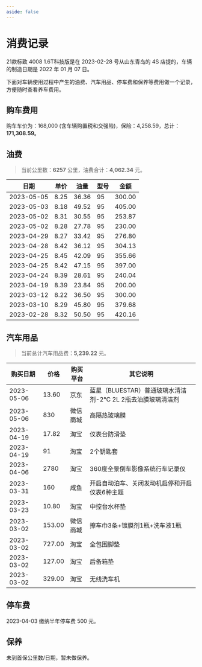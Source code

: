 ```yaml
---
aside: false
---
```


# 消费记录

21款标致 4008 1.6T科技版是在 2023-02-28 号从山东青岛的 4S 店提的，车辆的制造日期是 2022 年 01 月 07 日。

下面对车辆使用过程中产生的油费、汽车用品、停车费和保养等费用做一个记录，方便随时查看养车费用。

## 购车费用

购车车价为：168,000 (含车辆购置税和交强险)，保险：4,258.59，总计：**171,308.59**。

## 油费

> 当前公里数：**6257** 公里，油费合计：**4,062.34** 元。
> <!-- 420.16 + 379.68 + 300.00 + 200.00 + 240.04 + 397.00 + 355.66 + 304.13 + 276.80 + 230.00 + 253.87 + 405.00 + 300.00 = 4,062.34 -->

| 日期         | 单价   | 油量    | 型号 | 金额     |
|------------|------|-------|----|--------|
| 2023-05-05 | 8.25 | 36.36 | 95 | 300.00 |
| 2023-05-03 | 8.18 | 49.52 | 95 | 405.00 |
| 2023-05-02 | 8.31 | 30.55 | 95 | 253.87 | 
| 2023-05-02 | 8.28 | 27.78 | 95 | 230.00 |
| 2023-04-29 | 8.27 | 33.42 | 95 | 276.80 |
| 2023-04-28 | 8.42 | 36.12 | 95 | 304.13 |
| 2023-04-25 | 8.45 | 42.09 | 95 | 355.66 |
| 2023-04-25 | 8.42 | 47.15 | 95 | 397.00 |
| 2023-04-24 | 8.39 | 28.61 | 95 | 240.04 | 
| 2023-04-19 | 8.39 | 23.84 | 95 | 200.00 |
| 2023-03-12 | 8.22 | 36.50 | 95 | 300.00 |
| 2023-03-10 | 8.29 | 45.80 | 95 | 379.68 |
| 2023-02-28 | 8.32 | 50.50 | 95 | 420.16 |

## 汽车用品

> 当前总计汽车用品费：**5,239.22** 元。
> <!-- 10.80 + 153.00 + 727.00 + 127.00 + 329.00 + 160 + 2780 + 91 + 17.82 + 830 + 13.60 = 5,239.22 -->

| 购买日期       | 价格     | 购买平台 | 其它说明                                  |
|------------|--------|------|---------------------------------------|
| 2023-05-06 | 13.60  | 京东   | 蓝星（BLUESTAR）普通玻璃水清洁剂-2℃ 2L 2瓶去油膜玻璃清洁剂 |
| 2023-05-06 | 830    | 微信商城 | 高隔热玻璃膜                                |
| 2023-04-19 | 17.82  | 淘宝   | 仪表台防滑垫                                |
| 2023-04-19 | 91     | 淘宝   | 2个钥匙套                                 |
| 2023-04-06 | 2780   | 淘宝   | 360度全景倒车影像系统行车记录仪                     |
| 2023-03-31 | 160    | 咸鱼   | 开启自动泊车、关闭发动机启停和开启仪表6种主题               |
| 2023-03-23 | 10.80  | 淘宝   | 中控台水杯垫                                |
| 2023-03-02 | 153.00 | 微信商城 | 擦车巾3条+镀膜剂1瓶+洗车液1瓶                     |
| 2023-03-02 | 727.00 | 淘宝   | 全包围脚垫                                 |
| 2023-03-02 | 127.00 | 淘宝   | 后备箱垫                                  |
| 2023-03-02 | 329.00 | 淘宝   | 无线洗车机                                 |

## 停车费

2023-04-03 缴纳半年停车费 500 元。

## 保养

未到首保公里数/日期，暂未做保养。